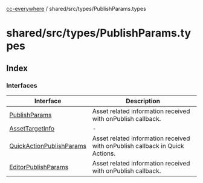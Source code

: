 [cc-everywhere](../../../../index.md) / shared/src/types/PublishParams.types

# shared/src/types/PublishParams.types

## Index

### Interfaces

| Interface | Description |
| ------ | ------ |
| [PublishParams](interfaces/PublishParams.md) | Asset related information received with onPublish callback. |
| [AssetTargetInfo](interfaces/AssetTargetInfo.md) | - |
| [QuickActionPublishParams](interfaces/QuickActionPublishParams.md) | Asset related information received with onPublish callback in Quick Actions. |
| [EditorPublishParams](interfaces/EditorPublishParams.md) | Asset related information received with onPublish callback. |
